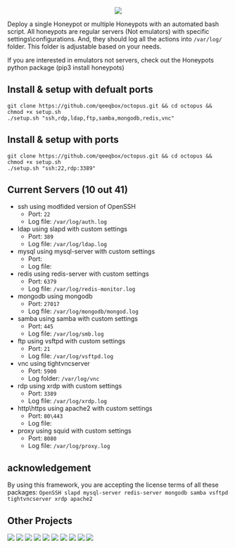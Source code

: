 <p align="center"> <img src="https://raw.githubusercontent.com/qeeqbox/octopus/main/readme/octopus.png"></p>

Deploy a single Honeypot or multiple Honeypots with an automated bash script. All honeypots are regular servers (Not emulators) with specific settings\configurations. And, they should log all the actions into `/var/log/` folder. This folder is adjustable based on your needs.

If you are interested in emulators not servers, check out the Honeypots python package (pip3 install honeypots)

## Install & setup with defualt ports
```
git clone https://github.com/qeeqbox/octopus.git && cd octopus && chmod +x setup.sh
./setup.sh "ssh,rdp,ldap,ftp,samba,mongodb,redis,vnc"
```

## Install & setup with ports
```
git clone https://github.com/qeeqbox/octopus.git && cd octopus && chmod +x setup.sh
./setup.sh "ssh:22,rdp:3389"
```

## Current Servers (10 out 41)
- ssh using modfided version of OpenSSH
  - Port: `22`
  - Log file: `/var/log/auth.log`
- ldap using slapd with custom settings
  - Port: `389`
  - Log file: `/var/log/ldap.log`
- mysql using mysql-server with custom settings
  - Port: 
  - Log file: 
- redis using redis-server with custom settings
  - Port: `6379`
  - Log file: `/var/log/redis-monitor.log`
- mongodb using mongodb
  - Port: `27017`
  - Log file: `/var/log/mongodb/mongod.log`
- samba using samba with custom settings
  - Port: `445`
  - Log file: `/var/log/smb.log`
- ftp using vsftpd with custom settings
  - Port: `21`
  - Log file: `/var/log/vsftpd.log`
- vnc using tightvncserver
  - Port: `5900`
  - Log folder: `/var/log/vnc`
- rdp using xrdp with custom settings
  - Port: `3389`
  - Log file: `/var/log/xrdp.log`
- http\https using apache2 with custom settings
  - Port: `80\443`
  - Log file:
- proxy using squid with custom settings
  - Port: `8080`
  - Log file: `/var/log/proxy.log`

## acknowledgement
By using this framework, you are accepting the license terms of all these packages: `OpenSSH slapd mysql-server redis-server mongodb samba vsftpd tightvncserver xrdp apache2`

## Other Projects
[![](https://github.com/qeeqbox/.github/blob/main/data/social-analyzer.png)](https://github.com/qeeqbox/social-analyzer) [![](https://github.com/qeeqbox/.github/blob/main/data/analyzer.png)](https://github.com/qeeqbox/analyzer) [![](https://github.com/qeeqbox/.github/blob/main/data/chameleon.png)](https://github.com/qeeqbox/chameleon) [![](https://github.com/qeeqbox/.github/blob/main/data/osint.png)](https://github.com/qeeqbox/osint) [![](https://github.com/qeeqbox/.github/blob/main/data/url-sandbox.png)](https://github.com/qeeqbox/url-sandbox) [![](https://github.com/qeeqbox/.github/blob/main/data/mitre-visualizer.png)](https://github.com/qeeqbox/mitre-visualizer) [![](https://github.com/qeeqbox/.github/blob/main/data/woodpecker.png)](https://github.com/qeeqbox/woodpecker) [![](https://github.com/qeeqbox/.github/blob/main/data/docker-images.png)](https://github.com/qeeqbox/docker-images) [![](https://github.com/qeeqbox/.github/blob/main/data/seahorse.png)](https://github.com/qeeqbox/seahorse) [![](https://github.com/qeeqbox/.github/blob/main/data/rhino.png)](https://github.com/qeeqbox/rhino)
